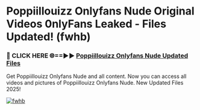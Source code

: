 # Poppiillouizz Onlyfans Nude Original Videos 0nlyFans Leaked - Files Updated! (fwhb)

<h3>🔴 CLICK HERE 🌐==►► <a href="https://tinyurl.com/yc6ubb5a" rel="nofollow">Poppiillouizz Onlyfans Nude Updated Files</a></h3>

Get Poppiillouizz Onlyfans Nude and all content. Now you can access all videos and pictures of Poppiillouizz Onlyfans Nude. New Updated Files 2025!

[![fwhb](https://i.imgur.com/7eu0CRL.gif)](https://tinyurl.com/yc6ubb5a)
